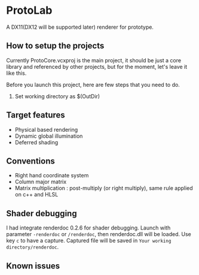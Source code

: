 # ProtoLab

A DX11(DX12 will be supported later) renderer for prototype.

## How to setup the projects

Currently ProtoCore.vcxproj is the main project, it should be just a core library and referenced by other projects, but for the moment, let's leave it like this. 

Before you launch this project, here are few steps that you need to do.

1. Set working directory as $(OutDir)

## Target features

* Physical based rendering
* Dynamic global illumination
* Deferred shading

## Conventions

* Right hand coordinate system
* Column major matrix
* Matrix multiplication : post-multiply  (or right multiply), same rule applied on c++ and HLSL 

## Shader debugging

I had integrate renderdoc 0.2.6 for shader debugging. Launch with parameter ``-renderdoc`` or ``/renderdoc``, then renderdoc.dll will be loaded. Use key ``c`` to have a capture. Captured file will be saved in ``Your working directory/renderdoc``.

## Known issues
